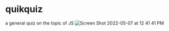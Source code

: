# quikquiz
a general quiz on the topic of JS
![Screen Shot 2022-05-07 at 12 41 41 PM](https://user-images.githubusercontent.com/91090460/167269425-95a24f8d-549c-4d13-87d8-8f92272544d6.png)

